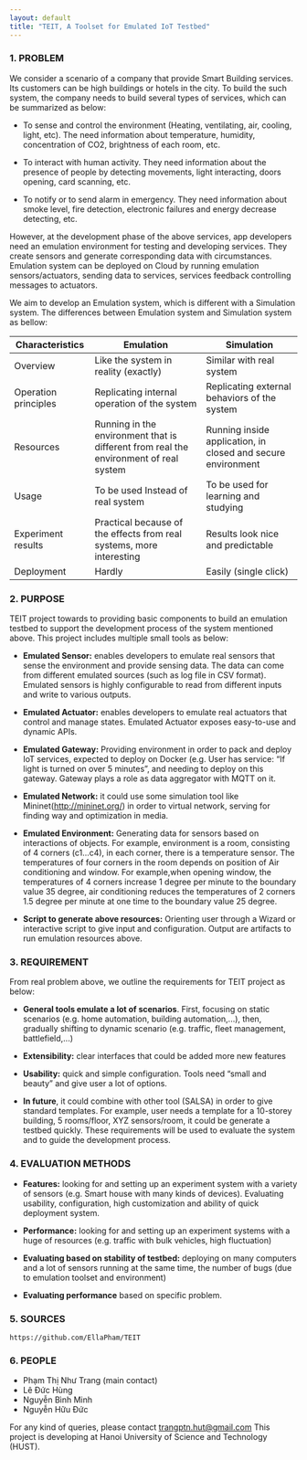 ```yaml
---
layout: default
title: "TEIT, A Toolset for Emulated IoT Testbed"
---
```



### 1. PROBLEM

We consider a scenario of a company that provide Smart Building services. Its customers can be high buildings or hotels in the city. To build the such system, the company needs to build several types of services, which can be summarized as below:

* To sense and control the environment (Heating, ventilating, air, cooling, light, etc). The need information about temperature, humidity,  concentration of CO2, brightness of each room, etc.

* To interact with human activity. They need information about the presence of people by detecting movements, light interacting, doors opening, card scanning, etc.

* To notify or to send alarm in emergency. They need information about smoke level, fire detection, electronic failures and energy decrease detecting, etc.

However, at the development phase of the above services, app developers need an emulation environment for testing and developing services. They create sensors and generate corresponding data with circumstances. Emulation system can be deployed on Cloud by running emulation sensors/actuators, sending data to services, services feedback controlling messages to actuators.

We aim to develop an Emulation system, which is different with a Simulation system. The differences between Emulation system and Simulation system as bellow:
 
| Characteristics  | Emulation  |  Simulation |
|---|---|---|
|  Overview |   Like the system in reality (exactly)|  Similar with real system |
|Operation principles   |  Replicating internal operation of the system  |   Replicating external behaviors of the system |
|   Resources| Running in the environment that is different from real the environment of real system   |Running inside application, in closed and secure environment   |
|  Usage |  To be used Instead of real system  | To be used for learning and studying  |
|  Experiment results |  Practical because of the effects from real systems, more interesting |  Results look nice and predictable |
|  Deployment |  Hardly  |  Easily (single click) |

### 2. PURPOSE
TEIT project towards to providing basic components to build an emulation testbed to support the development process of the system mentioned above. This project includes multiple small tools as below:

* **Emulated Sensor:** enables developers to emulate real sensors that sense the environment and provide sensing data. The data can come from different emulated sources (such as log file in CSV format). Emulated sensors is highly configurable to read from different inputs and write to various outputs.	
* **Emulated Actuator:** enables developers to emulate real actuators that control and manage states. Emulated Actuator exposes easy-to-use and dynamic APIs.

* **Emulated Gateway:** Providing environment in order to pack and deploy IoT services, expected to deploy on Docker (e.g. User has service: “If light is turned on over 5 minutes”, and needing to deploy on this gateway. Gateway plays a role as data aggregator with MQTT on it.

* **Emulated Network:** it could use some simulation tool like Mininet(http://mininet.org/) in order to virtual network, serving for finding way and optimization in media.

* **Emulated Environment:** Generating data for sensors based on interactions of objects. For example, environment is a room, consisting of 4 corners (c1...c4), in each corner, there is a temperature sensor. The temperatures of four corners in the room depends on position of Air conditioning and window. For example,when opening window, the temperatures of 4 corners increase 1 degree per minute to the boundary value 35 degree, air conditioning reduces the temperatures of 2 corners 1.5 degree per minute at one time  to the boundary value 25 degree.

* **Script to generate above resources:** Orienting user through a Wizard or interactive script to give input and configuration. Output are artifacts to run emulation resources above. 

### 3. REQUIREMENT

From real problem above, we outline the requirements for TEIT project as below: 

* **General tools emulate a lot of scenarios**. First, focusing on static scenarios (e.g. home automation, building automation,...), then, gradually shifting to dynamic scenario (e.g. traffic, fleet management, battlefield,...)

* **Extensibility:** clear interfaces that could be added more new features

* **Usability:** quick and simple configuration. Tools need “small and beauty”  and give user a lot of options.

* **In future**, it could combine with other tool (SALSA) in order to give standard templates. For example, user needs a template for a 10-storey building, 5 rooms/floor, XYZ sensors/room, it could be generate a testbed quickly.
These requirements will be used to evaluate the system and to guide the development process.

### 4. EVALUATION METHODS

* **Features:** looking for and setting up an experiment system with a variety of sensors (e.g. Smart  house with many kinds of devices). Evaluating usability, configuration, high customization and ability of quick deployment system.

* **Performance:** looking for and setting up an experiment systems with a huge of resources (e.g. traffic with bulk vehicles, high fluctuation)

* **Evaluating based on stability of testbed:** deploying on many computers and a lot of sensors running at the same time, the number of bugs (due to emulation toolset and environment)
 
* **Evaluating performance** based on specific problem.

### 5. SOURCES

    https://github.com/EllaPham/TEIT 
	
### 6. PEOPLE

* Phạm Thị Như Trang (main contact)
* Lê Đức Hùng
* Nguyễn Bình Minh
* Nguyễn Hữu Đức

For any kind of queries, please contact <trangptn.hut@gmail.com>
This project is developing at Hanoi University of Science and Technology (HUST).																										
